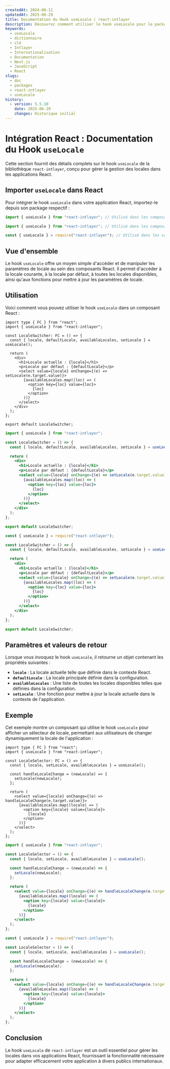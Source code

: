 ```yaml
---
createdAt: 2024-08-11
updatedAt: 2025-06-29
title: Documentation du Hook useLocale | react-intlayer
description: Découvrez comment utiliser le hook useLocale pour le package react-intlayer
keywords:
  - useLocale
  - dictionnaire
  - clé
  - Intlayer
  - Internationalisation
  - Documentation
  - Next.js
  - JavaScript
  - React
slugs:
  - doc
  - packages
  - react-intlayer
  - useLocale
history:
  - version: 5.5.10
    date: 2025-06-29
    changes: Historique initial
---
```


# Intégration React : Documentation du Hook `useLocale`

Cette section fournit des détails complets sur le hook `useLocale` de la bibliothèque `react-intlayer`, conçu pour gérer la gestion des locales dans les applications React.

## Importer `useLocale` dans React

Pour intégrer le hook `useLocale` dans votre application React, importez-le depuis son package respectif :

```typescript codeFormat="typescript"
import { useLocale } from "react-intlayer"; // Utilisé dans les composants React pour la gestion des locales
```

```javascript codeFormat="esm"
import { useLocale } from "react-intlayer"; // Utilisé dans les composants React pour la gestion des locales
```

```javascript codeFormat="commonjs"
const { useLocale } = require("react-intlayer"); // Utilisé dans les composants React pour la gestion des locales
```

## Vue d'ensemble

Le hook `useLocale` offre un moyen simple d'accéder et de manipuler les paramètres de locale au sein des composants React. Il permet d'accéder à la locale courante, à la locale par défaut, à toutes les locales disponibles, ainsi qu'aux fonctions pour mettre à jour les paramètres de locale.

## Utilisation

Voici comment vous pouvez utiliser le hook `useLocale` dans un composant React :

```tsx fileName="src/components/LocaleSwitcher.tsx" codeFormat="typescript"
import type { FC } from "react";
import { useLocale } from "react-intlayer";

const LocaleSwitcher: FC = () => {
  const { locale, defaultLocale, availableLocales, setLocale } = useLocale();

  return (
    <div>
      <h1>Locale actuelle : {locale}</h1>
      <p>Locale par défaut : {defaultLocale}</p>
      <select value={locale} onChange={(e) => setLocale(e.target.value)}>
        {availableLocales.map((loc) => (
          <option key={loc} value={loc}>
            {loc}
          </option>
        ))}
      </select>
    </div>
  );
};

export default LocaleSwitcher;
```

```jsx fileName="src/components/LocaleSwitcher.mjx" codeFormat="esm"
import { useLocale } from "react-intlayer";

const LocaleSwitcher = () => {
  const { locale, defaultLocale, availableLocales, setLocale } = useLocale();

  return (
    <div>
      <h1>Locale actuelle : {locale}</h1>
      <p>Locale par défaut : {defaultLocale}</p>
      <select value={locale} onChange={(e) => setLocale(e.target.value)}>
        {availableLocales.map((loc) => (
          <option key={loc} value={loc}>
            {loc}
          </option>
        ))}
      </select>
    </div>
  );
};

export default LocaleSwitcher;
```

```jsx fileName="src/components/LocaleSwitcher.csx" codeFormat="commonjs"
const { useLocale } = require("react-intlayer");

const LocaleSwitcher = () => {
  const { locale, defaultLocale, availableLocales, setLocale } = useLocale();

  return (
    <div>
      <h1>Locale actuelle : {locale}</h1>
      <p>Locale par défaut : {defaultLocale}</p>
      <select value={locale} onChange={(e) => setLocale(e.target.value)}>
        {availableLocales.map((loc) => (
          <option key={loc} value={loc}>
            {loc}
          </option>
        ))}
      </select>
    </div>
  );
};

export default LocaleSwitcher;
```

## Paramètres et valeurs de retour

Lorsque vous invoquez le hook `useLocale`, il retourne un objet contenant les propriétés suivantes :

- **`locale`** : La locale actuelle telle que définie dans le contexte React.
- **`defaultLocale`** : La locale principale définie dans la configuration.
- **`availableLocales`** : Une liste de toutes les locales disponibles telles que définies dans la configuration.
- **`setLocale`** : Une fonction pour mettre à jour la locale actuelle dans le contexte de l'application.

## Exemple

Cet exemple montre un composant qui utilise le hook `useLocale` pour afficher un sélecteur de locale, permettant aux utilisateurs de changer dynamiquement la locale de l'application :

```tsx fileName="src/components/LocaleSelector.tsx" codeFormat="typescript"
import type { FC } from "react";
import { useLocale } from "react-intlayer";

const LocaleSelector: FC = () => {
  const { locale, setLocale, availableLocales } = useLocale();

  const handleLocaleChange = (newLocale) => {
    setLocale(newLocale);
  };

  return (
    <select value={locale} onChange={(e) => handleLocaleChange(e.target.value)}>
      {availableLocales.map((locale) => (
        <option key={locale} value={locale}>
          {locale}
        </option>
      ))}
    </select>
  );
};
```

```jsx fileName="src/components/LocaleSelector.mjx" codeFormat="esm"
import { useLocale } from "react-intlayer";

const LocaleSelector = () => {
  const { locale, setLocale, availableLocales } = useLocale();

  const handleLocaleChange = (newLocale) => {
    setLocale(newLocale);
  };

  return (
    <select value={locale} onChange={(e) => handleLocaleChange(e.target.value)}>
      {availableLocales.map((locale) => (
        <option key={locale} value={locale}>
          {locale}
        </option>
      ))}
    </select>
  );
};
```

```jsx fileName="src/components/LocaleSelector.csx" codeFormat="commonjs"
const { useLocale } = require("react-intlayer");

const LocaleSelector = () => {
  const { locale, setLocale, availableLocales } = useLocale();

  const handleLocaleChange = (newLocale) => {
    setLocale(newLocale);
  };

  return (
    <select value={locale} onChange={(e) => handleLocaleChange(e.target.value)}>
      {availableLocales.map((locale) => (
        <option key={locale} value={locale}>
          {locale}
        </option>
      ))}
    </select>
  );
};
```

## Conclusion

Le hook `useLocale` de `react-intlayer` est un outil essentiel pour gérer les locales dans vos applications React, fournissant la fonctionnalité nécessaire pour adapter efficacement votre application à divers publics internationaux.
